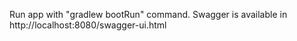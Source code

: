 Run app with "gradlew bootRun" command. Swagger is available in http://localhost:8080/swagger-ui.html